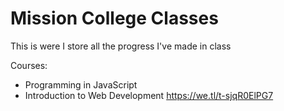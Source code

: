 # Mission College Classes

This is were I store all the progress I've made in class

Courses:

- Programming in JavaScript
- Introduction to Web Development
https://we.tl/t-sjqR0ElPG7